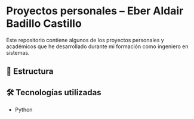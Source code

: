 # Proyectos personales – Eber Aldair Badillo Castillo

Este repositorio contiene algunos de los proyectos personales y académicos que he desarrollado durante mi formación como ingeniero en sistemas.

## 📂 Estructura

## 🛠 Tecnologías utilizadas

- Python
